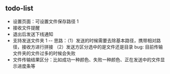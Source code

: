 ## todo-list
- 设置页面：可设置文件保存路径 1
- 接收文件提醒
- 退出后发送下线通知
- 支持发送文件夹 1
-- 思路：（1）发送的时候需要去除基本路径，携带相对路径，接收方进行拼接
         （2）发送方区分选中的是文件还是目录
        bug: 目前传输文件夹的文件过多的时候会失败
- 文件传输结果区分：比如成功一种颜色、失败一种颜色、正在发送中的文件显示进度条等